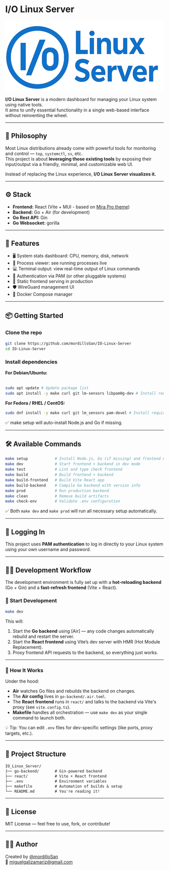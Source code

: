 # I/O Linux Server

![Logo](react/src/assets/logo.png)

**I/O Linux Server** is a modern dashboard for managing your Linux system using native tools.  
It aims to unify essential functionality in a single web-based interface without reinventing the wheel.

---

## 🧠 Philosophy

Most Linux distributions already come with powerful tools for monitoring and control — `top`, `systemctl`, `ss`, etc.  
This project is about **leveraging those existing tools** by exposing their input/output via a friendly, minimal, and customizable web UI.  

Instead of replacing the Linux experience, **I/O Linux Server visualizes it.**

---

## ⚙️ Stack

- **Frontend:** React (Vite + MUI - based on [Mira Pro theme](https://mira.bootlab.io/))  
- **Backend:** Go + Air (for development)
- **Go Rest API:** Gin
- **Go Websocket:** gorilla

---

## 🚀 Features

- 🖥️ System stats dashboard: CPU, memory, disk, network
- 🧠 Process viewer: see running processes live
- 💻 Terminal output: view real-time output of Linux commands
- 🔐 Authentication via PAM (or other pluggable systems)
- 🧱 Static frontend serving in production
- 🛡️ WireGuard management UI
- 🐳 Docker Compose manager

---

## 📦 Getting Started

### Clone the repo

```bash
git clone https://github.com/mordilloSan/IO-Linux-Server
cd IO-Linux-Server
```

### Install dependencies

**For Debian/Ubuntu:**

```bash

sudo apt update # Update package list
sudo apt install -y make curl git lm-sensors libpam0g-dev # Install required tools
```

**For Fedora / RHEL / CentOS:**

```bash
sudo dnf install -y make curl git lm_sensors pam-devel # Install required tools
```

✅ make setup will auto-install Node.js and Go if missing.

---

## 🛠️ Available Commands

```bash
make setup            # Install Node.js, Go (if missing) and frontend deps
make dev              # Start frontend + backend in dev mode
make test             # Lint and type check frontend
make build            # Build frontend + backend
make build-frontend   # Build Vite React app
make build-backend    # Compile Go backend with version info
make prod             # Run production backend
make clean            # Remove build artifacts
make check-env        # Validate .env configuration

```

✅ Both `make dev` and `make prod` will run all necessary setup automatically.

---

## 🔐 Logging In

This project uses **PAM authentication** to log in directly to your Linux system using your own username and password.

---

## 👨‍💼 Development Workflow

The development environment is fully set up with a **hot-reloading backend** (Go + Gin) and a **fast-refresh frontend** (Vite + React).

### 📆 Start Development

```bash
make dev
```

This will:

1. Start the **Go backend** using [Air] — any code changes automatically rebuild and restart the server.
2. Start the **React frontend** using Vite’s dev server with HMR (Hot Module Replacement).
3. Proxy frontend API requests to the backend, so everything just works.

---

### 🔪 How It Works

Under the hood:

- **Air** watches Go files and rebuilds the backend on changes.
- The **Air config** lives in `go-backend/.air.toml`.
- The **React frontend** runs in `react/` and talks to the backend via Vite's proxy (see `vite.config.ts`).
- **Makefile** handles all orchestration — use `make dev` as your single command to launch both.

💡 Tip: You can edit `.env` files for dev-specific settings (like ports, proxy targets, etc.).

---

## 📁 Project Structure

```
IO_Linux_Server/
├── go-backend/       # Gin-powered backend
├── react/            # Vite + React frontend
├── .env              # Environment variables
├── makefile          # Automation of builds & setup
└── README.md         # You're reading it!
```

---

## 📃 License

MIT License — feel free to use, fork, or contribute!

---

## 🙋‍♂️ Author

Created by [@mordilloSan](https://github.com/mordilloSan)  
📧 miguelgalizamariz@gmail.com  


